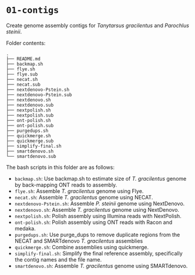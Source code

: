 # `01-contigs`

Create genome assembly contigs for *Tanytarsus gracilentus* and 
*Parochlus steinii*.

Folder contents:

```
.
├── README.md
├── backmap.sh
├── flye.sh
├── flye.sub
├── necat.sh
├── necat.sub
├── nextdenovo-Pstein.sh
├── nextdenovo-Pstein.sub
├── nextdenovo.sh
├── nextdenovo.sub
├── nextpolish.sh
├── nextpolish.sub
├── ont-polish.sh
├── ont-polish.sub
├── purgedups.sh
├── quickmerge.sh
├── quickmerge.sub
├── simplify-final.sh
├── smartdenovo.sh
└── smartdenovo.sub
```


The bash scripts in this folder are as follows:

- `backmap.sh`: Use backmap.sh to estimate size of *T. gracilentus* genome by 
  back-mapping ONT reads to assembly.
- `flye.sh`: Assemble *T. gracilentus* genome using Flye.
- `necat.sh`: Assemble *T. gracilentus* genome using NECAT.
- `nextdenovo-Pstein.sh`: Assemble *P. steinii* genome using NextDenovo.
- `nextdenovo.sh`: Assemble *T. gracilentus* genome using NextDenovo.
- `nextpolish.sh`: Polish assembly using Illumina reads with NextPolish.
- `ont-polish.sh`: Polish assembly using ONT reads with Racon and medaka.
- `purgedups.sh`: Use purge_dups to remove duplicate regions from the
   NECAT and SMARTdenovo *T. gracilentus* assemblies
- `quickmerge.sh`: Combine assemblies using quickmerge.
- `simplify-final.sh`: Simplify the final reference assembly, specifically the 
  contig names and the file name.
- `smartdenovo.sh`: Assemble *T. gracilentus* genome using SMARTdenovo.
